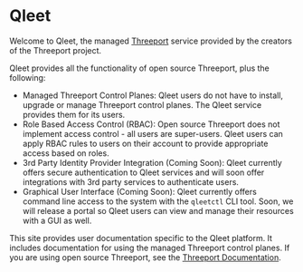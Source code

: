 # Qleet

Welcome to Qleet, the managed [Threeport](https://threeport.io/) service
provided by the creators of the Threeport project.

Qleet provides all the functionality of open source Threeport, plus the
following:

* Managed Threeport Control Planes: Qleet users do not have to install, upgrade
  or manage Threeport control planes.  The Qleet service provides them for its
  users.
* Role Based Access Control (RBAC): Open source Threeport does not implement access
  control - all users are super-users.  Qleet users can apply RBAC rules to
  users on their account to provide appropriate access based on roles.
* 3rd Party Identity Provider Integration (Coming Soon): Qleet currently offers
  secure authentication to Qleet services and will soon offer integrations with
  3rd party services to authenticate users.
* Graphical User Interface (Coming Soon): Qleet currently offers command line
  access to the system with the `qleetctl` CLI tool.  Soon, we will release a
  portal so Qleet users can view and manage their resources with a GUI as well.

This site provides user documentation specific to the Qleet platform.  It
includes documentation for using the managed Threeport control planes.  If you
are using open source Threeport, see the [Threeport
Documentation](https://docs.threeport.io/).

